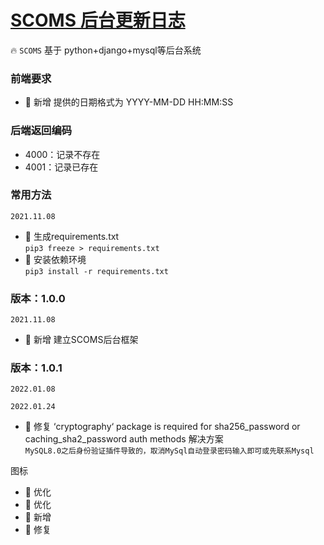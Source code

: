 # <a href="">SCOMS 后台更新日志</a>
🔥 `SCOMS` 基于 python+django+mysql等后台系统

### 前端要求
- 🎉 新增 提供的日期格式为 YYYY-MM-DD HH:MM:SS


### 后端返回编码
- 4000：记录不存在
- 4001：记录已存在


### 常用方法
`2021.11.08`
- 🎉 生成requirements.txt  
`pip3 freeze > requirements.txt`
- 🎉 安装依赖环境   
`pip3 install -r requirements.txt`


### 版本：1.0.0
`2021.11.08`
- 🎉 新增 建立SCOMS后台框架

### 版本：1.0.1
`2022.01.08`

`2022.01.24`
- 🐞 修复 ‘cryptography‘ package is required for sha256_password or caching_sha2_password auth methods 解决方案   
```MySQL8.0之后身份验证插件导致的，取消MySql自动登录密码输入即可或先联系Mysql```

图标
- 🎯 优化 
- 🎯 优化 
- 🎉 新增 
- 🐞 修复 